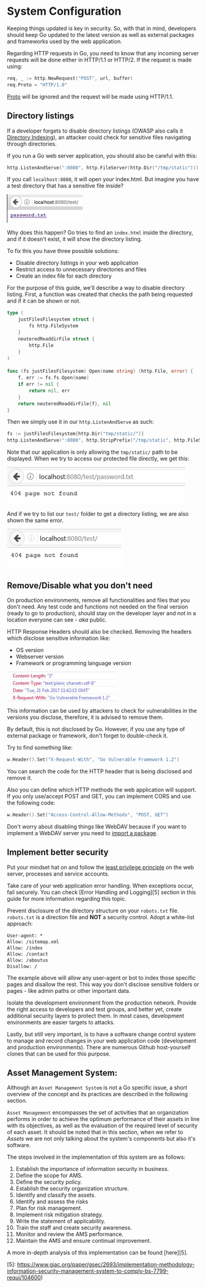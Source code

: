 System Configuration
====================

Keeping things updated is key in security. So, with that in mind, developers
should keep Go updated to the latest version as well as external packages and
frameworks used by the web application.

Regarding HTTP requests in Go, you need to know that any incoming server
requests will be done either in HTTP/1.1 or HTTP/2. If the request is made
using:

```go
req, _ := http.NewRequest("POST", url, buffer)
req.Proto = "HTTP/1.0"
```

[Proto][3] will be ignored and the request will be made using HTTP/1.1.

## Directory listings

If a developer forgets to disable directory listings (OWASP also calls it
[Directory Indexing][4]), an attacker could check for sensitive files navigating
through directories.

If you run a Go web server application, you should also be careful with this:

```go
http.ListenAndServe(":8080", http.FileServer(http.Dir("/tmp/static")))
```

If you call `localhost:8080`, it will open your index.html. But imagine you
have a test directory that has a sensitive file inside?

![password file is shown](files/index_file.png)

Why does this happen?
Go tries to find an `index.html` inside the directory, and if it
doesn't exist, it will show the directory listing.

To fix this you have three possible solutions:

* Disable directory listings in your web application
* Restrict access to unnecessary directories and files
* Create an index file for each directory

For the purpose of this guide, we'll describe a way to disable directory listing.
First, a function was created that checks the path being requested and if it
can be shown or not.

```go
type (
	justFilesFilesystem struct {
		fs http.FileSystem
	}
	neuteredReaddirFile struct {
		http.File
	}
)

func (fs justFilesFilesystem) Open(name string) (http.File, error) {
    f, err := fs.fs.Open(name)
    if err != nil {
        return nil, err
    }
    return neuteredReaddirFile{f}, nil
}
```

Then we simply use it in our `http.ListenAndServe` as such:

```go
fs := justFilesFilesystem{http.Dir("tmp/static/")}
http.ListenAndServe(":8080", http.StripPrefix("/tmp/static", http.FileServer(fs)))
```

Note that our application is only allowing the `tmp/static/` path to be
displayed. When we try to access our protected file directly, we get this:

![password not shown](files/safe.png)

And if we try to list our `test/` folder to get a directory listing, we are
also shown the same error.

![no listing](files/safe2.png)

## Remove/Disable what you don't need

On production environments, remove all functionalities and files that you don't
need. Any test code and functions not needed on the final version
(ready to go to production), should stay on the developer layer and not in a
location everyone can see - _aka_ public.

HTTP Response Headers should also be checked. Removing the headers which
disclose sensitive information like:

* OS version
* Webserver version
* Framework or programming language version

![Example of version disclosure on HTTP headers](files/headers_set_versions.jpg)

This information can be used by attackers to check for vulnerabilities in the
versions you disclose, therefore, it is advised to remove them.

By default, this is not disclosed by Go. However, if you use any type of external
package or framework, don't forget to double-check it.

Try to find something like:

```go
w.Header().Set("X-Request-With", "Go Vulnerable Framework 1.2")
```

You can search the code for the HTTP header that is being disclosed and
remove it.

Also you can define which HTTP methods the web application will support.
If you only use/accept POST and GET, you can implement CORS and use the
following code:

```go
w.Header().Set("Access-Control-Allow-Methods", "POST, GET")
```

Don't worry about disabling things like WebDAV because if you want to implement
a WebDAV server you need to [import a package][2].

## Implement better security

Put your mindset hat on and follow the [least privilege principle][1] on the web
server, processes and service accounts.

Take care of your web application error handling. When exceptions occur, fail
securely. You can check [Error Handling and Logging][5] section in this guide
for more information regarding this topic.

Prevent disclosure of the directory structure on your `robots.txt` file.
`robots.txt` is a direction file and __NOT__ a security control.
Adopt a white-list approach:

```
User-agent: *
Allow: /sitemap.xml
Allow: /index
Allow: /contact
Allow: /aboutus
Disallow: /
```

The example above will allow any user-agent or bot to index those specific
pages and disallow the rest. This way you don't disclose sensitive folders or
pages - like admin paths or other important data.

Isolate the development environment from the production network. Provide the
right access to developers and test groups, and better yet, create additional
security layers to protect them. In most cases, development environments are
easier targets to attacks.

Lastly, but still very important, is to have a software change control system to
manage and record changes in your web application code (development and
production environments). There are numerous Github host-yourself clones that
can be used for this purpose.

## Asset Management System:

Although an `Asset Management System` is not a Go specific issue, a short
overview of the concept and its practices are described in the following
section.

`Asset Management` encompasses the set of activities  that an organization
performs in order to achieve the optimum performance of their assets in line
with its objectives, as well as the evaluation of the required level of security
of each asset.
It should be noted that in this section, when we refer to _Assets_ we are not
only talking about the system's components but also it's software.

The steps involved in the implementation of this system are as follows:

1. Establish the importance of information security in business.
2. Define the scope for AMS.
3. Define the security policy.
4. Establish the security organization structure.
5. Identify and classify the assets.
6. Identify and assess the risks
7. Plan for risk management.
8. Implement risk mitigation strategy.
9. Write the statement of applicability.
10. Train the staff and create security awareness.
11. Monitor and review the AMS performance.
12. Maintain the AMS and ensure continual improvement.

A more in-depth analysis of this implementation can be found [here][5].

[1]: https://www.owasp.org/index.php/Least_privilege
[2]: https://godoc.org/golang.org/x/net/webdav
[3]: https://golang.org/pkg/net/http/#Request
[4]: https://www.owasp.org/index.php/OWASP_Periodic_Table_of_Vulnerabilities_-_Directory_Indexingi
[5]: https://www.giac.org/paper/gsec/2693/implementation-methodology-information-security-management-system-to-comply-bs-7799-requi/104600)
